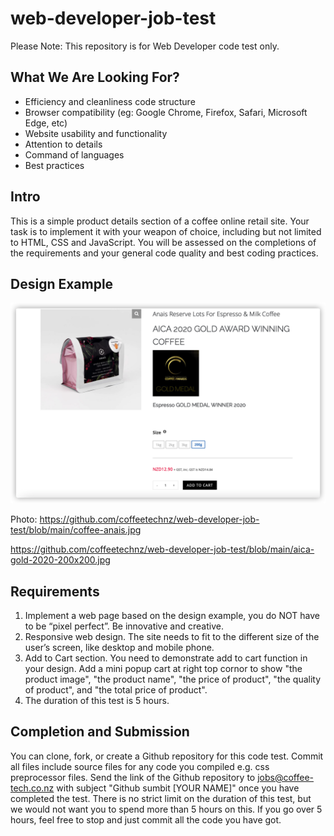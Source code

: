 # web-developer-job-test
Please Note: This repository is for Web Developer code test only.

## What We Are Looking For?

- Efficiency and cleanliness code structure
- Browser compatibility (eg: Google Chrome, Firefox, Safari, Microsoft Edge, etc)
- Website usability and functionality 
- Attention to details
- Command of languages
- Best practices

## Intro

This is a simple product details section of a coffee online retail site. Your task is to implement it with your weapon of choice, including but not limited to HTML, CSS and JavaScript. You will be assessed on the completions of the requirements and your general code quality and best coding practices.

## Design Example

![example](https://github.com/coffeetechnz/web-developer-job-test/blob/main/example-page.png)

Photo: https://github.com/coffeetechnz/web-developer-job-test/blob/main/coffee-anais.jpg

https://github.com/coffeetechnz/web-developer-job-test/blob/main/aica-gold-2020-200x200.jpg

## Requirements

1. Implement a web page based on the design example, you do NOT have to be “pixel perfect”. Be innovative and creative.
2. Responsive web design. The site needs to fit to the different size of the user’s screen, like desktop and mobile phone. 
3. Add to Cart section. You need to demonstrate add to cart function in your design. Add a mini popup cart at right top cornor to show "the product image", "the product name", "the price of product", "the quality of product", and "the total price of product". 
4. The duration of this test is 5 hours.

## Completion and Submission

You can clone, fork, or create a Github repository for this code test. Commit all files include source files for any code you compiled e.g. css preprocessor files. Send the link of the Github repository to jobs@coffee-tech.co.nz with subject "Github sumbit [YOUR NAME]" once you have completed the test. There is no strict limit on the duration of this test, but we would not want you to spend more than 5 hours on this. If you go over 5 hours, feel free to stop and just commit all the code you have got.

